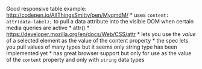 
Good responsive table example: http://codepen.io/AllThingsSmitty/pen/MyqmdM/
    * uses `content: attr(data-label);` to pull a data attribute into the visible DOM when certain media queries are active
    * attr()
        * https://developer.mozilla.org/en/docs/Web/CSS/attr
        * lets you use the _value_ of a selected element as the value of the content property
        * the spec lets you pull values of many types but it seems only string type has been implemented yet
        * has great browser support but only for use as the value of the `content` property and only with `string` data types
